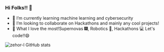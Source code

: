 ### Hi Folks!! 👋





- 🌱 I’m currently learning machine learning and cybersecurity
- 👯 I’m looking to collaborate on Hackathons and mainly any cool projects!
- 💖 What I love the most!Supernovas 🎆, Robotics 🤖, Hackathons 💻 Let's code!!😄





![zehor-l GitHub stats](https://github-readme-stats.vercel.app/api?username=zehor-l&show_icons=true)




